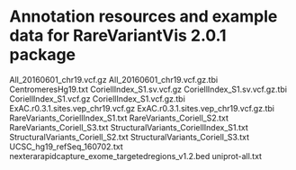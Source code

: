 # Annotation resources and example data for RareVariantVis 2.0.1 package

All_20160601_chr19.vcf.gz
All_20160601_chr19.vcf.gz.tbi
CentromeresHg19.txt
CoriellIndex_S1.sv.vcf.gz
CoriellIndex_S1.sv.vcf.gz.tbi
CoriellIndex_S1.vcf.gz
CoriellIndex_S1.vcf.gz.tbi
ExAC.r0.3.1.sites.vep_chr19.vcf.gz
ExAC.r0.3.1.sites.vep_chr19.vcf.gz.tbi
RareVariants_CoriellIndex_S1.txt
RareVariants_Coriell_S2.txt
RareVariants_Coriell_S3.txt
StructuralVariants_CoriellIndex_S1.txt
StructuralVariants_Coriell_S2.txt
StructuralVariants_Coriell_S3.txt
UCSC_hg19_refSeq_160702.txt
nexterarapidcapture_exome_targetedregions_v1.2.bed
uniprot-all.txt
